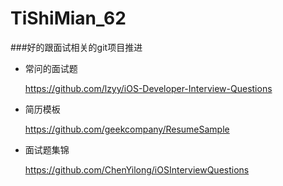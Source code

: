 # TiShiMian_62

###好的跟面试相关的git项目推进
- 常问的面试题

	<https://github.com/lzyy/iOS-Developer-Interview-Questions>
	
	
- 简历模板


	<https://github.com/geekcompany/ResumeSample>
	
- 面试题集锦
 	
 	<https://github.com/ChenYilong/iOSInterviewQuestions>
